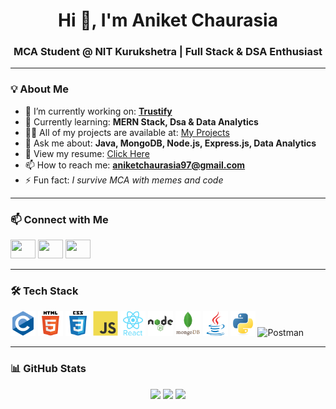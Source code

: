 <h1 align="center">Hi 👋, I'm Aniket Chaurasia</h1>
<h3 align="center">MCA Student @ NIT Kurukshetra | Full Stack & DSA Enthusiast</h3>

---

### 💡 About Me
- 🔭 I’m currently working on: **[Trustify](https://github.com/Aniketchaurasia97/Trustify)**
- 🌱 Currently learning: **MERN Stack, Dsa & Data Analytics**
- 👨‍💻 All of my projects are available at: [My Projects](https://github.com/Aniketchaurasia97?tab=repositories)
- 💬 Ask me about: **Java, MongoDB, Node.js, Express.js, Data Analytics**
- 📄 View my resume: [Click Here](https://drive.google.com/file/d/146UHqhbH4DBXJ3QYPQtY8AropTl0UJTJ/view)
- 📫 How to reach me: **aniketchaurasia97@gmail.com**
- ⚡ Fun fact: *I survive MCA with memes and code*

---

### 📫 Connect with Me
<p align="left">
  <a href="https://www.linkedin.com/in/aniket-chaurasia-6a79a9175/" target="_blank"><img src="https://raw.githubusercontent.com/rahuldkjain/github-profile-readme-generator/master/src/images/icons/Social/linked-in-alt.svg" height="30" width="40" /></a>
  <a href="https://leetcode.com/Aniketchaurasia97/" target="_blank"><img src="https://upload.wikimedia.org/wikipedia/commons/1/19/LeetCode_logo_black.png" height="30" width="40"/></a>
  <a href="mailto:aniketmadik@gmail.com" target="blank"><img src="https://raw.githubusercontent.com/gauravghongde/social-icons/master/SVG/Color/Gmail.svg" height="30" width="40"/></a>
</p>

---

### 🛠️ Tech Stack
<p align="left">
  <img src="https://raw.githubusercontent.com/devicons/devicon/master/icons/c/c-original.svg" width="40" height="40" alt="C"/>
  <img src="https://raw.githubusercontent.com/devicons/devicon/master/icons/html5/html5-original-wordmark.svg" width="40" height="40" alt="HTML"/>
  <img src="https://raw.githubusercontent.com/devicons/devicon/master/icons/css3/css3-original-wordmark.svg" width="40" height="40" alt="CSS"/>
  <img src="https://raw.githubusercontent.com/devicons/devicon/master/icons/javascript/javascript-original.svg" width="40" height="40" alt="JavaScript"/>
  <img src="https://raw.githubusercontent.com/devicons/devicon/master/icons/react/react-original-wordmark.svg" width="40" height="40" alt="React"/>
  <img src="https://raw.githubusercontent.com/devicons/devicon/master/icons/nodejs/nodejs-original-wordmark.svg" width="40" height="40" alt="Node.js"/>
  <img src="https://raw.githubusercontent.com/devicons/devicon/master/icons/mongodb/mongodb-original-wordmark.svg" width="40" height="40" alt="MongoDB"/>
  <img src="https://raw.githubusercontent.com/devicons/devicon/master/icons/java/java-original.svg" width="40" height="40" alt="Java"/>
  <img src="https://raw.githubusercontent.com/devicons/devicon/master/icons/python/python-original.svg" width="40" height="40" alt="Python"/>
  <img src="https://www.vectorlogo.zone/logos/getpostman/getpostman-icon.svg" width="40" height="40" alt="Postman"/>
</p>

---

### 📊 GitHub Stats
<p align="center">
  <img src="https://github-readme-stats.vercel.app/api?username=Aniketchaurasia97&show_icons=true&locale=en" />
  <img src="https://github-readme-streak-stats.herokuapp.com/?user=Aniketchaurasia97" />
  <img src="https://github-readme-stats.vercel.app/api/top-langs/?username=Aniketchaurasia97&layout=compact" />
</p>
